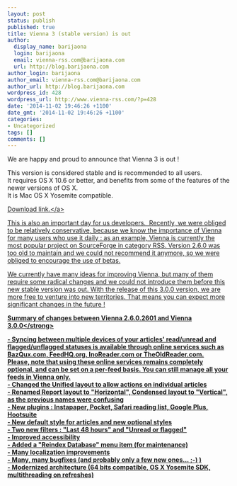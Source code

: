 ```yaml
---
layout: post
status: publish
published: true
title: Vienna 3 (stable version) is out
author:
  display_name: barijaona
  login: barijaona
  email: vienna-rss.com@barijaona.com
  url: http://blog.barijaona.com
author_login: barijaona
author_email: vienna-rss.com@barijaona.com
author_url: http://blog.barijaona.com
wordpress_id: 428
wordpress_url: http://www.vienna-rss.com/?p=428
date: '2014-11-02 19:46:26 +1100'
date_gmt: '2014-11-02 19:46:26 +1100'
categories:
- Uncategorized
tags: []
comments: []
---
```

<p>We are happy and proud to announce that Vienna 3 is out !</p>
<p>This version is considered stable and is recommended to all users.<br />
It requires OS X 10.6 or better, and benefits from some of the features of the newer versions of OS X.<br />
It is Mac OS X Yosemite compatible.</p>
<p><a title="Latest stable version of Vienna" href="https:&#47;&#47;sourceforge.net&#47;projects&#47;vienna-rss&#47;files&#47;latest&#47;download">Download link.<&#47;a></p>
<p>This is also an important day for us developers. &nbsp;Recently, we were obliged to be relatively conservative, because we know the importance of Vienna for many users who use it daily : as an example, Vienna is currently the most popular project on SourceForge in category RSS. Version 2.6.0 was too old to maintain and we could not recommend it anymore, so we were obliged to encourage the use of betas.</p>
<p>We currently have many ideas for improving Vienna, but many of them require some radical changes and we could not introduce them before this new stable version was out. With the release of this 3.0.0 version, we are more free to venture into new territories. That means you can expect more significant changes in the future !</p>
<p><strong>Summary of changes between Vienna 2.6.0.2601 and Vienna 3.0.0<&#47;strong></p>
<p>- Syncing between multiple devices of your articles' read&#47;unread and flagged&#47;unflagged statuses is available through online services such as BazQux.com, FeedHQ.org, InoReader.com or TheOldReader.com.<br />
Please, note that using these online services remains completely optional, and can be set on a per-feed basis. You can still manage all your feeds in Vienna only.<br />
- Changed the Unified layout to allow actions on individual articles<br />
- Renamed Report layout to "Horizontal", Condensed layout to "Vertical", as the previous names were confusing<br />
- New plugins : Instapaper, Pocket, Safari reading list, Google Plus, Hootsuite<br />
- New default style for articles and new optional styles<br />
- Two new filters : "Last 48 hours" and "Unread or flagged"<br />
- Improved accessibility<br />
- Added a "Reindex Database" menu item (for maintenance)<br />
- Many localization improvements<br />
- Many, many bugfixes (and probably only a few new ones&hellip; ;-) )<br />
- Modernized architecture (64 bits compatible, OS X Yosemite SDK, multithreading on refreshes)</p>
